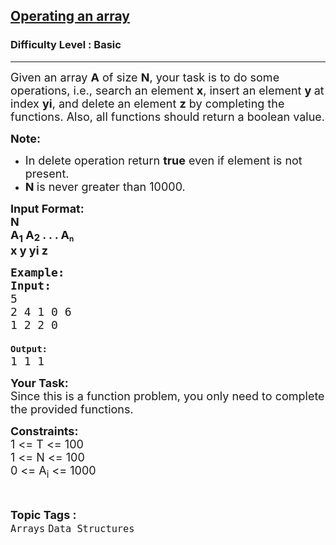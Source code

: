 <h2><a href="https://practice.geeksforgeeks.org/problems/operating-an-array/1?page=2&category[]=Arrays&sortBy=difficulty">Operating an array</a></h2><h3>Difficulty Level : Basic</h3><hr><div class="problems_problem_content__Xm_eO"><p><span style="font-size:18px">Given an array <strong>A</strong> of size <strong>N</strong>, your task is to do some operations, i.e., search an element <strong>x</strong>, insert an element <strong>y </strong>at index <strong>yi</strong>, and delete an element <strong>z</strong> by completing the functions. Also, all functions should return a boolean value.</span></p>

<p><span style="font-size:18px"><strong>Note:&nbsp;</strong></span></p>

<ul>
	<li><span style="font-size:18px">In delete operation return&nbsp;<strong>true</strong>&nbsp;even if element is not present.</span></li>
	<li><span style="font-size:18px"><strong>N&nbsp;</strong>is never greater than 10000.</span></li>
</ul>

<p><strong><span style="font-size:18px">Input Format:<br>
N<br>
A<sub>1</sub> A</span><sub><span style="font-size:15px">2</span></sub><span style="font-size:18px"> . . . A</span><sub>n</sub><br>
<span style="font-size:18px">x y yi z</span></strong></p>

<pre><strong><span style="font-size:18px">Example:</span><span style="font-size:18px">
Input:</span></strong><span style="font-size:18px">
</span><span style="font-size:18px">5
</span><span style="font-size:18px">2 4 1 0 6
</span><span style="font-size:18px">1 2 2 0
</span><strong>
Output:</strong><span style="font-size:18px">
</span><span style="font-size:18px">1 1 1</span></pre>

<p><strong><span style="font-size:18px">Your Task:</span></strong><br>
<span style="font-size:18px">Since this is a function problem, you only need to complete the provided functions.</span></p>

<p><span style="font-size:18px"><strong>Constraints:</strong><br>
1 &lt;= T &lt;= 100<br>
1 &lt;= N &lt;= 100<br>
0 &lt;= A<sub>i</sub> &lt;= 1000</span></p>
</div><br><p><span style=font-size:18px><strong>Topic Tags : </strong><br><code>Arrays</code>&nbsp;<code>Data Structures</code>&nbsp;